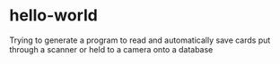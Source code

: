 # hello-world
Trying to generate a program to read and automatically save cards put through a scanner or held to a camera onto a database
